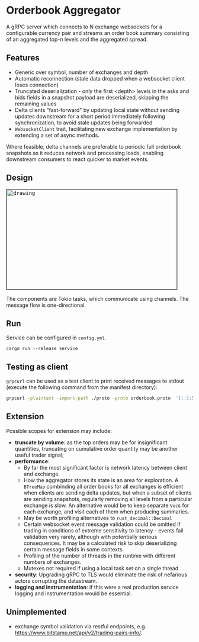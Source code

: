 # Orderbook Aggregator

A gRPC server which connects to N exchange websockets for a configurable currency pair and streams an order book summary consisting of an aggregated top-*n* levels and the aggregated spread. 

## Features 

- Generic over symbol, number of exchanges and depth
- Automatic reconnection (stale data dropped when a websocket client loses connection)
- Truncated deserialization - only the first \<depth\> levels in the asks and bids fields in a snapshot payload are deserialized, skipping the remaining values
- Delta clients "fast-forward" by updating local state without sending updates downstream for a short period immediately following synchronization, to avoid stale updates being forwarded 
- `WebsocketClient` trait, facilitating new exchange implementation by extending a set of async methods.


Where feasible, delta channels are preferable to periodic full orderbook snapshots as it reduces network and processing loads, enabling downstream consumers to react quicker to market events. 

## Design

<kbd><img src="https://i.ibb.co/zSTg3fc/mermaid-diagram-2023-03-02-023950.png" alt="drawing" width="460" height="270"  style="border:1px solid black;"/></kbd>  &nbsp; 

The components are Tokio tasks, which communicate using channels. The message flow is one-directional.

 ## Run

Service can be configured in `config.yml`.

`cargo run --release service`

## Testing as client

`grpcurl` can be used as a test client to print received messages to stdout (execute the following command from the manifest directory): 

```bash
grpcurl -plaintext -import-path ./proto -proto orderbook.proto  '[::]:50051' orderbook.OrderbookAggregator/BookSummary
```
## Extension

Possible scopes for extension may include:
- **truncate by volume**: as the top orders may be for insignificant quantities, truncating on cumulative order quantity may be another useful trader signal;
- **performance**: 
    - By far the most significant factor is network latency between client and exchange.
    - How the aggregator stores its state is an area for exploration. A `BTreeMap` combinding all order books for all exchanges is efficient when clients are sending delta updates, but when a subset of clients are sending snapshots, regularly removing all levels from a particular exchange is slow. An alternative would be to keep separate `Vec`s for each exchange, and visit each of them when producing summaries.
    - May be worth profiling alternatives to `rust_decimal::Decimal`
    - Certain websocket event message validation could be omitted if trading in conditions of extreme sensitivity to latency - events fail validation very rarely, although with potentially serious consequences. It may be a calculated risk to skip deserializing certain message fields in some contexts.
    - Profiling of the number of threads in the runtime with different numbers of exchanges.
    - Mutexes not required if using a local task set on a single thread
- **security**: Upgrading gRPC to TLS would eliminate the risk of nefarious actors corrupting the datastream.  
- **logging and instrumentation**: if this were a real production service logging and instrumentation would be essential.

## Unimplemented
- exchange symbol validation via restful endpoints, e.g. https://www.bitstamp.net/api/v2/trading-pairs-info/. 
